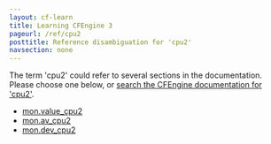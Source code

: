 ```yaml
---
layout: cf-learn
title: Learning CFEngine 3
pageurl: /ref/cpu2
posttitle: Reference disambiguation for 'cpu2'
navsection: none
---
```


The term 'cpu2' could refer to several sections in the documentation. Please choose one below, or
[search the CFEngine documentation for 'cpu2'](http://cfengine.com/docs/3.5/search.html?q=cpu2).

- [mon.value_cpu2](http://cfengine.com/docs/3.5/reference-special-variables-context-mon.html#mon-value_cpu2)
- [mon.av_cpu2](http://cfengine.com/docs/3.5/reference-special-variables-context-mon.html#mon-av_cpu2)
- [mon.dev_cpu2](http://cfengine.com/docs/3.5/reference-special-variables-context-mon.html#mon-dev_cpu2)
